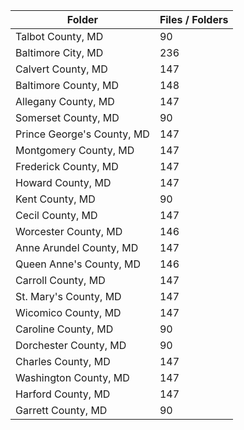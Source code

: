 | Folder                     |   Files / Folders |
|----------------------------|-------------------|
| Talbot County, MD          |                90 |
| Baltimore City, MD         |               236 |
| Calvert County, MD         |               147 |
| Baltimore County, MD       |               148 |
| Allegany County, MD        |               147 |
| Somerset County, MD        |                90 |
| Prince George's County, MD |               147 |
| Montgomery County, MD      |               147 |
| Frederick County, MD       |               147 |
| Howard County, MD          |               147 |
| Kent County, MD            |                90 |
| Cecil County, MD           |               147 |
| Worcester County, MD       |               146 |
| Anne Arundel County, MD    |               147 |
| Queen Anne's County, MD    |               146 |
| Carroll County, MD         |               147 |
| St. Mary's County, MD      |               147 |
| Wicomico County, MD        |               147 |
| Caroline County, MD        |                90 |
| Dorchester County, MD      |                90 |
| Charles County, MD         |               147 |
| Washington County, MD      |               147 |
| Harford County, MD         |               147 |
| Garrett County, MD         |                90 |